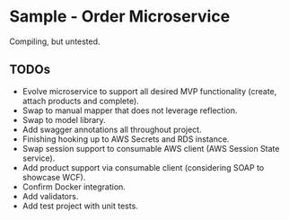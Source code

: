 # Sample - Order Microservice
Compiling, but untested.

## TODOs
* Evolve microservice to support all desired MVP functionality (create, attach products and complete).
* Swap to manual mapper that does not leverage reflection.
* Swap to model library.
* Add swagger annotations all throughout project.
* Finishing hooking up to AWS Secrets and RDS instance.
* Swap session support to consumable AWS client (AWS Session State service).
* Add product support via consumable client (considering SOAP to showcase WCF).
* Confirm Docker integration.
* Add validators.
* Add test project with unit tests.
